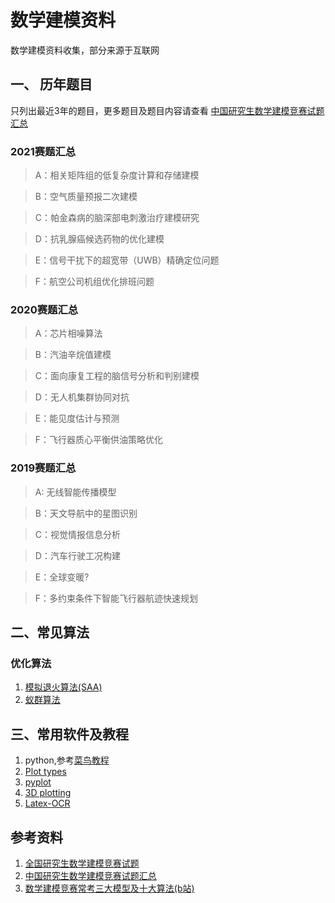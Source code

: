 # 数学建模资料
数学建模资料收集，部分来源于互联网
## 一、 历年题目
只列出最近3年的题目，更多题目及题目内容请查看 [中国研究生数学建模竞赛试题汇总](https://zhuanlan.zhihu.com/p/45798920?ivk_sa=1024320u)
### 2021赛题汇总
> A：相关矩阵组的低复杂度计算和存储建模

> B：空气质量预报二次建模

> C：帕金森病的脑深部电刺激治疗建模研究

> D：抗乳腺癌候选药物的优化建模

> E：信号干扰下的超宽带（UWB）精确定位问题

> F：航空公司机组优化排班问题

### 2020赛题汇总
> A：芯片相噪算法

> B：汽油辛烷值建模

> C：面向康复工程的脑信号分析和判别建模

> D：无人机集群协同对抗

> E：能见度估计与预测

> F：飞行器质心平衡供油策略优化

### 2019赛题汇总
> A: 无线智能传播模型

> B：天文导航中的星图识别

> C：视觉情报信息分析

> D：汽车行驶工况构建

> E：全球变暖?

> F：多约束条件下智能飞行器航迹快速规划

## 二、常见算法
### 优化算法
1. [模拟退火算法(SAA)](https://blog.csdn.net/qq_44865735/article/details/124100778)
2. [蚁群算法](https://blog.csdn.net/m0_46435566/article/details/124567110)
## 三、常用软件及教程
1. python,参考[菜鸟教程](https://www.runoob.com/python3/python3-tutorial.html)
2. [Plot types](https://matplotlib.org/stable/plot_types/index.html)
3. [pyplot](https://matplotlib.org/stable/gallery/pyplots/index.html)
4. [3D plotting](https://matplotlib.org/stable/gallery/mplot3d/index.html)
5. [Latex-OCR](https://github.com/lukas-blecher/LaTeX-OCR/)
## 参考资料
1. [全国研究生数学建模竞赛试题](https://www.shumo.com/wiki/doku.php?id=%E7%AC%AC%E5%8D%81%E5%85%AB%E5%B1%8A_2021_%E5%85%A8%E5%9B%BD%E7%A0%94%E7%A9%B6%E7%94%9F%E6%95%B0%E5%AD%A6%E5%BB%BA%E6%A8%A1%E7%AB%9E%E8%B5%9B_npmcm_%E8%AF%95%E9%A2%98)
2. [中国研究生数学建模竞赛试题汇总](https://zhuanlan.zhihu.com/p/45798920?ivk_sa=1024320u)
3. [数学建模竞赛常考三大模型及十大算法(b站)](https://www.bilibili.com/video/BV1B54y1U7rF?share_source=copy_web&vd_source=9d889ca24ca05f067def0913918d5250)